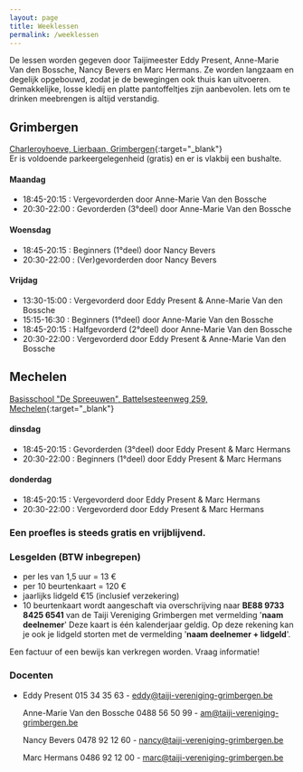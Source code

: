 ```yaml
---
layout: page
title: Weeklessen
permalink: /weeklessen
---
```

<link rel="stylesheet" href="https://unpkg.com/leaflet@1.4.0/dist/leaflet.css"
  integrity="sha512-puBpdR0798OZvTTbP4A8Ix/l+A4dHDD0DGqYW6RQ+9jxkRFclaxxQb/SJAWZfWAkuyeQUytO7+7N4QKrDh+drA=="
  crossorigin=""/>
<script src="https://unpkg.com/leaflet@1.4.0/dist/leaflet.js"
  integrity="sha512-QVftwZFqvtRNi0ZyCtsznlKSWOStnDORoefr1enyq5mVL4tmKB3S/EnC3rRJcxCPavG10IcrVGSmPh6Qw5lwrg=="
  crossorigin=""></script>

De lessen worden gegeven door Taijimeester Eddy Present, Anne-Marie Van den Bossche, Nancy Bevers en Marc Hermans. Ze worden langzaam en degelijk opgebouwd, zodat je de bewegingen ook thuis kan uitvoeren. Gemakkelijke, losse kledij en platte pantoffeltjes zijn aanbevolen. Iets om te drinken meebrengen is altijd verstandig.  

## Grimbergen

<!-- \\\\[Download Agenda Grimbergen 2019-2020 - pdf - 47kb](/flyers/Grimbergen_2019-2020.pdf){:target="_blank"}   -->

[Charleroyhoeve, Lierbaan, Grimbergen](https://goo.gl/maps/zuG3MTbFtg82){:target="_blank"}\
Er is voldoende parkeergelegenheid (gratis) en er is vlakbij een bushalte.  

#### Maandag

* 18:45-20:15 : Vergevorderden door Anne-Marie Van den Bossche  
* 20:30-22:00 : Gevorderden  (3°deel) door Anne-Marie Van den Bossche  

#### Woensdag

* 18:45-20:15 : Beginners (1°deel) door Nancy Bevers
* 20:30-22:00 : (Ver)gevorderden door Nancy Bevers  

#### Vrijdag

* 13:30-15:00 : Vergevorderd  door Eddy Present &amp; Anne-Marie Van den Bossche  
* 15:15-16:30 : Beginners (1°deel) door Anne-Marie Van den Bossche  
* 18:45-20:15 : Halfgevorderd (2°deel) door Anne-Marie Van den Bossche  
* 20:30-22:00 : Vergevorderd door Eddy Present &amp; Anne-Marie Van den Bossche  

## Mechelen

<!-- \\\\[Download Agenda Mechelen 2019-2020 - pdf - 46kb](/flyers/Mechelen_2019-2020.pdf){:target="_blank"}   -->

[Basisschool "De Spreeuwen", Battelsesteenweg 259, Mechelen](https://maps.google.be/maps?q=51.030872,4.461348&hl=en&num=1&gl=BE&t=m&z=16){:target="_blank"}  

#### dinsdag

* 18:45-20:15 : Gevorderden  (3°deel) door Eddy Present &amp; Marc Hermans  
* 20:30-22:00 : Beginners (1°deel) door Eddy Present &amp; Marc Hermans  

#### donderdag

* 18:45-20:15 : Vergevorderd door Eddy Present &amp; Marc Hermans  
* 20:30-22:00 : Vergevorderd door Eddy Present &amp; Marc Hermans  

### Een proefles is steeds gratis en vrijblijvend.

### Lesgelden (BTW inbegrepen)

* per les van 1,5 uur = 13 &euro;
* per 10 beurtenkaart = 120 &euro; 
* jaarlijks lidgeld €15 (inclusief verzekering)
* 10 beurtenkaart wordt aangeschaft via overschrijving naar **BE88 9733 8425 6541** van de Taiji Vereniging Grimbergen met vermelding '**naam deelnemer**'
  Deze kaart is één kalenderjaar geldig. Op deze rekening kan je ook je lidgeld storten met de vermelding '**naam deelnemer + lidgeld**'.

Een factuur of een bewijs kan verkregen worden. Vraag informatie!

### Docenten

* Eddy Present 015 34 35 63 - eddy@taiji-vereniging-grimbergen.be

  Anne-Marie Van den Bossche 0488 56 50 99 - am@taiji-vereniging-grimbergen.be

  Nancy Bevers 0478 92 12 60 - nancy@taiji-vereniging-grimbergen.be

  Marc Hermans 0486 92 12 00 - marc@taiji-vereniging-grimbergen.be

<div id="mapid" style="width: 100%; height: 400px;"></div>
<script>
	var mymap = L.map('mapid').setView(\\\\[50.9889,4.3807], 11);

```
L.tileLayer('https://api.tiles.mapbox.com/v4/{id}/{z}/{x}/{y}.png?access_token={accessToken}', {
	attribution: 'Map data &copy; <a href="https://www.openstreetmap.org/">OpenStreetMap</a> contributors, <a href="https://creativecommons.org/licenses/by-sa/2.0/">CC-BY-SA</a>, Imagery © <a href="https://www.mapbox.com/">Mapbox</a>',
	maxZoom: 18,
	id: 'mapbox.streets',
	accessToken: 'pk.eyJ1Ijoiam9hY2hpbXZkaCIsImEiOiJjanR4MDh5b2oyNm5zNDRsbGF6cTM5bzh1In0.OpFnYagI-skcvKS3OxC65w'
}).addTo(mymap);

var markerGrimbergen = L.marker([50.93568, 4.37484]).addTo(mymap);
markerGrimbergen.bindPopup("Charleroyhoeve, Lierbaan, Grimbergen").openPopup();

var markerMechelen = L.marker([51.03067, 4.45947]).addTo(mymap);
markerMechelen.bindPopup("Basisschool De Spreeuwen, Battelsesteenweg 259, Mechelen").openPopup();
```

</script>